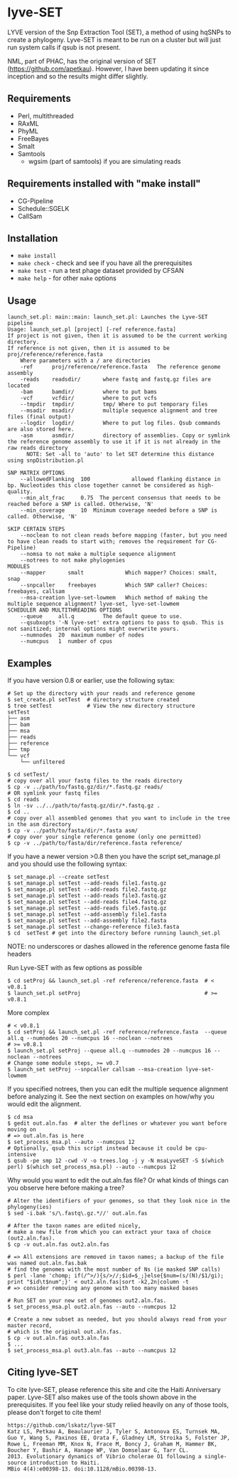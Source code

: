 lyve-SET
========

LYVE version of the Snp Extraction Tool (SET), a method of using hqSNPs to create a phylogeny.  Lyve-SET is meant to be run on a cluster but will just run system calls if qsub is not present.

NML, part of PHAC, has the original version of SET (https://github.com/apetkau).  However, I have been updating it since inception and so the results might differ slightly.

Requirements
------------
* Perl, multithreaded
* RAxML
* PhyML
* FreeBayes
* Smalt
* Samtools
  * wgsim (part of samtools) if you are simulating reads

Requirements installed with "make install"
------------
* CG-Pipeline
* Schedule::SGELK
* CallSam 

Installation
------------
* `make install`
* `make check` - check and see if you have all the prerequisites
* `make test` - run a test phage dataset provided by CFSAN
* `make help` - for other `make` options

Usage
-----
    launch_set.pl: main::main: launch_set.pl: Launches the Lyve-SET pipeline
    Usage: launch_set.pl [project] [-ref reference.fasta]
    If project is not given, then it is assumed to be the current working directory.
    If reference is not given, then it is assumed to be proj/reference/reference.fasta
	    Where parameters with a / are directories
	    -ref      proj/reference/reference.fasta   The reference genome assembly
	    -reads    readsdir/       where fastq and fastq.gz files are located
	    -bam      bamdir/         where to put bams
	    -vcf      vcfdir/         where to put vcfs
	    --tmpdir  tmpdir/         tmp/ Where to put temporary files
	    --msadir  msadir/         multiple sequence alignment and tree files (final output)
	    --logdir  logdir/         Where to put log files. Qsub commands are also stored here.
	    -asm      asmdir/         directory of assemblies. Copy or symlink the reference genome assembly to use it if it is not already in the raw reads directory
	      NOTE: Set -all to 'auto' to let SET determine this distance using snpDistribution.pl

    SNP MATRIX OPTIONS
	    --allowedFlanking  100             allowed flanking distance in bp. Nucleotides this close together cannot be considered as high-quality.
	    --min_alt_frac     0.75  The percent consensus that needs to be reached before a SNP is called. Otherwise, 'N'
	    --min_coverage     10  Minimum coverage needed before a SNP is called. Otherwise, 'N'

    SKIP CERTAIN STEPS
	    --noclean to not clean reads before mapping (faster, but you need to have clean reads to start with; removes the requirement for CG-Pipeline)
	    --nomsa to not make a multiple sequence alignment
	    --notrees to not make phylogenies
    MODULES
	    --mapper       smalt             Which mapper? Choices: smalt, snap
	    --snpcaller    freebayes         Which SNP caller? Choices: freebayes, callsam
	    --msa-creation lyve-set-lowmem   Which method of making the multiple sequence alignment? lyve-set, lyve-set-lowmem
    SCHEDULER AND MULTITHREADING OPTIONS
	    --queue     all.q         The default queue to use.
	    --qsubxopts '-N lyve-set' extra options to pass to qsub. This is not sanitized; internal options might overwrite yours.
	    --numnodes  20  maximum number of nodes
	    --numcpus   1  number of cpus



Examples
------
If you have version 0.8 or earlier, use the following sytax:

    # Set up the directory with your reads and reference genome
    $ set_create.pl setTest  # directory structure created
    $ tree setTest           # View the new directory structure
    setTest
    ├── asm
    ├── bam
    ├── msa
    ├── reads
    ├── reference
    ├── tmp
    └── vcf
        └── unfiltered

    $ cd setTest/            
    # copy over all your fastq files to the reads directory
    $ cp -v ../path/to/fastq.gz/dir/*.fastq.gz reads/     
    # OR symlink your fastq files
    $ cd reads
    $ ln -sv ../../path/to/fastq.gz/dir/*.fastq.gz .
    $ cd ..
    # copy over all assembled genomes that you want to include in the tree in the asm directory
    $ cp -v ../path/to/fasta/dir/*.fasta asm/                 
    # copy over your single reference genome (only one permitted)
    $ cp -v ../path/to/fasta/dir/reference.fasta reference/  

If you have a newer version >0.8 then you have the script set_manage.pl and you should use the following syntax:
    
    $ set_manage.pl --create setTest
    $ set_manage.pl setTest --add-reads file1.fastq.gz
    $ set_manage.pl setTest --add-reads file2.fastq.gz
    $ set_manage.pl setTest --add-reads file3.fastq.gz
    $ set_manage.pl setTest --add-reads file4.fastq.gz
    $ set_manage.pl setTest --add-reads file5.fastq.gz
    $ set_manage.pl setTest --add-assembly file1.fasta
    $ set_manage.pl setTest --add-assembly file2.fasta
    $ set_manage.pl setTest --change-reference file3.fasta
    $ cd  setTest # get into the directory before running launch_set.pl

NOTE: no underscores or dashes allowed in the reference genome fasta file headers
    
Run Lyve-SET with as few options as possible

    $ cd setProj && launch_set.pl -ref reference/reference.fasta  # < v0.8.1
    $ launch_set.pl setProj                                       # >= v0.8.1

More complex

    # < v0.8.1
    $ cd setProj && launch_set.pl -ref reference/reference.fasta  --queue all.q --numnodes 20 --numcpus 16 --noclean --notrees
    # >= v0.8.1
    $ launch_set.pl setProj --queue all.q --numnodes 20 --numcpus 16 --noclean --notrees
    # Change some module steps, >= v0.7
    $ launch_set setProj --snpcaller callsam --msa-creation lyve-set-lowmem
    
If you specified notrees, then you can edit the multiple sequence alignment before analyzing it. See the next section on examples on how/why you would edit the alignment.

    $ cd msa
    $ gedit out.aln.fas  # alter the deflines or whatever you want before moving on
    # => out.aln.fas is here
    $ set_process_msa.pl --auto --numcpus 12
    # Optionally, qsub this script instead because it could be cpu-intensive
    $ qsub -pe smp 12 -cwd -V -o trees.log -j y -N msaLyveSET -S $(which perl) $(which set_process_msa.pl) --auto --numcpus 12

Why would you want to edit the out.aln.fas file?  Or what kinds of things can you observe here before making a tree?
    
    # Alter the identifiers of your genomes, so that they look nice in the phylogeny(ies)
    $ sed -i.bak 's/\.fastq\.gz.*//' out.aln.fas

    # After the taxon names are edited nicely,
    # make a new file from which you can extract your taxa of choice (out2.aln.fas).
    $ cp -v out.aln.fas out2.aln.fas

    # => All extensions are removed in taxon names; a backup of the file was named out.aln.fas.bak
    # find the genomes with the most number of Ns (ie masked SNP calls)
    $ perl -lane 'chomp; if(/^>/){s/>//;$id=$_;}else{$num=(s/(N)/$1/gi); print "$id\t$num";}' < out2.aln.fas|sort -k2,2n|column -t
    # => consider removing any genome with too many masked bases

    # Run SET on your new set of genomes out2.aln.fas.
    $ set_process_msa.pl out2.aln.fas --auto --numcpus 12
    
    # Create a new subset as needed, but you should always read from your master record,
    # which is the original out.aln.fas.
    $ cp -v out.aln.fas out3.aln.fas
    $ ...
    $ set_process_msa.pl out3.aln.fas --auto --numcpus 12

Citing lyve-SET
-----
To cite lyve-SET, please reference this site and cite the Haiti Anniversary paper. Lyve-SET also makes use of the tools shown above in the prerequisites.  If you feel like your study relied heavily on any of those tools, please don't forget to cite them!
    
    https://github.com/lskatz/lyve-SET
    Katz LS, Petkau A, Beaulaurier J, Tyler S, Antonova ES, Turnsek MA, Guo Y, Wang S, Paxinos EE, Orata F, Gladney LM, Stroika S, Folster JP, Rowe L, Freeman MM, Knox N, Frace M, Boncy J, Graham M, Hammer BK, Boucher Y, Bashir A, Hanage WP, Van Domselaar G, Tarr CL. 
    2013. Evolutionary dynamics of Vibrio cholerae O1 following a single-source introduction to Haiti. 
    MBio 4(4):e00398-13. doi:10.1128/mBio.00398-13.
